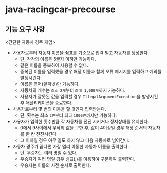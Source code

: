 # java-racingcar-precourse

## 기능 요구 사항
<간단한 자동차 경주 게임>
* 사용자로부터 자동차 이름을 쉼표를 기준으로 입력 받고 자동차를 생성한다.
  * 단, 각각의 이름은 5글자 이하만 가능하다.
  * 같은 이름을 중복하여 사용할 수 없다.
  * 중복된 이름을 입력했을 경우 해당 이름과 함께 오류 메시지를 입력하고 예외를 발생시킨다.
  * 이름은 영어(알파벳)만 가능하다.
  * 자동차의 개수는 `최소 2개`부터 `최대 1,000개`까지 가능하다. 
  * 사용자가 잘못된 값을 입력할 경우 `IllegalArgumentException`을 발생시킨 후 애플리케이션을 종료한다.
* 사용자로부터 몇 번의 이동을 할 것인지 입력받는다.
  * 단, 횟수는 최소 `2번`부터 최대 `1000번`까지만 가능하다.
* 사용자가 입력한 횟수만큼 각 자동차를 전진 시키거나 정지상태를 유지한다.
  * 0에서 9사이에서 무작위 값을 구한 후, 값이 4이상일 경우 해당 순서의 자동차를 한 칸 전진시킨다
  * 그 이하일 경우 아무 일도 하지 않고 다음 자동차로 넘어간다.
* 자동차 경주가 끝나면 가장 멀리 이동한 자동차 이름을 출력한다.
  * 단, 우승자는 여러 명일 수 있다.
  * 우승자가 여러 명일 경우 쉼표(,)를 이용하여 구분하여 출력한다.
  * 우승자는 이름의 사전 순서로 출력한다.
